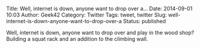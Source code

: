 Title: Well, internet is down, anyone want to drop over a...
Date: 2014-09-01 10:03
Author: Geek42
Category: Twitter
Tags: tweet, twitter
Slug: well-internet-is-down-anyone-want-to-drop-over-a
Status: published

Well, internet is down, anyone want to drop over and play in the wood
shop? Building a squat rack and an addition to the climbing wall.
